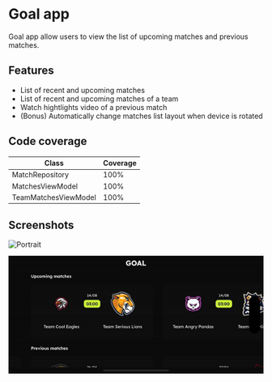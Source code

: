 
# Goal app

Goal app allow users to view the list of upcoming matches and previous matches. 

## Features
- List of recent and upcoming matches
- List of recent and upcoming matches of a team 
- Watch hightlights video of a previous match
- (Bonus) Automatically change matches list layout when device is rotated 

## Code coverage 

| Class                | Coverage |
|----------------------|----------|
| MatchRepository      | 100%     |
| MatchesViewModel     | 100%     |
| TeamMatchesViewModel | 100%     |

## Screenshots

![Portrait](./Screenshots/portrait.gif)

![Landscape](./Screenshots/landscape.gif)
